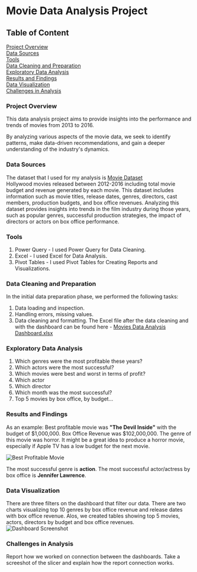 # Movie Data Analysis Project

## Table of Content
[Project Overview](#project-overview) </br>
[Data Sources](#data-sources) </br>
[Tools](#tools) </br>
[Data Cleaning and Preparation](#data-cleaning-and-preparation) </br>
[Exploratory Data Analysis](#exploratory-data-analysis) </br>
[Results and Findings](#results-and-findings) </br>
[Data Visualization](#data-visualization) </br>
[Challenges in Analysis](#challenges-in-analysis)


### Project Overview
This data analysis project aims to provide insights into the performance and trends of movies from 2013 to 2016. 

By analyzing various aspects of the movie data, we seek to identify patterns, make data-driven recommendations, and gain a deeper understanding of the industry's dynamics.

### Data Sources
The dataset that I used for my analysis is [Movie Dataset](https://www.kaggle.com/datasets/arpitsinghaiml/movie-data2012-2016) </br>
Hollywood movies released between 2012-2016 including total movie budget and revenue generated by each movie. 
This dataset includes information such as movie titles, release dates, genres, directors, cast members, production budgets, and box office revenues. Analyzing this dataset provides insights into trends in the film industry during those years, such as popular genres, successful production strategies, the impact of directors or actors on box office performance.
### Tools
1. Power Query - I used Power Query for Data Cleaning.
2. Excel - I used Excel for Data Analysis.
3. Pivot Tables - I used Pivot Tables for Creating Reports and Visualizations.

### Data Cleaning and Preparation
In the initial data preparation phase, we performed the following tasks:

1. Data loading and inspection.
2. Handling errors, missing values.
3. Data cleaning and formatting. The Excel file after the data cleaning and with the dashboard can be found here - 
  [Movies Data Analysis Dashboard.xlsx](https://github.com/user-attachments/files/17711509/Movies.Data.Analysis.Dashboard.xlsx)

### Exploratory Data Analysis
1. Which genres were the most profitable these years?
2. Which actors were the most successful?
3. Which movies were best and worst in terms of profit?
4. Which actor
5. Which director
6. Which month was the most successful?
7. Top 5 movies by box office, by budget...

### Results and Findings
As an example: Best profitable movie was **"The Devil Inside"** with the budget of $1,000,000. Box Office Revenue was $102,000,000. The genre of this movie was horror. It might be a great idea to produce a horror movie, especially if Apple TV has a low budget for the next movie.

![Best Profitable Movie](https://github.com/user-attachments/assets/09b54538-1814-43e1-9528-8ba074f5393e)

The most successful genre is **action**.
The most successful actor/actress by box office is **Jennifer Lawrence**.

### Data Visualization
There are three filters on the dashboard that filter our data. There are two charts visualizing top 10 genres by box office revenue and release dates with box office revenue.
Alos, we created tables showing top 5 movies, actors, directors by budget and box office revenues.
![Dashboard Screenshot](https://github.com/user-attachments/assets/938269ae-8b54-41d0-970b-a6284b4e5d81)

### Challenges in Analysis
Report how we worked on connection between the dashboards.
Take a screeshot of the slicer and explain how the report connection works.

